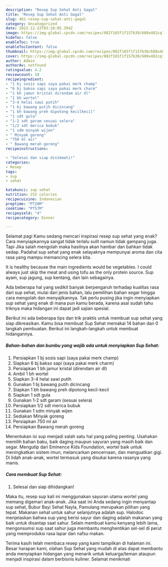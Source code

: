 ```yaml
---
description: "Resep Sup Sehat Anti Gagal"
title: "Resep Sup Sehat Anti Gagal"
slug: 461-resep-sup-sehat-anti-gagal
category: Uncategorized
date: 2022-12-22T03:28:05.394Z
image: https://img-global.cpcdn.com/recipes/082f165f1f157b30/680x482cq70/sup-sehat-foto-resep-utama.jpg
hideToc: false
enableToc: true
enableTocContent: false
thumbnail: https://img-global.cpcdn.com/recipes/082f165f1f157b30/680x482cq70/sup-sehat-foto-resep-utama.jpg
cover: https://img-global.cpcdn.com/recipes/082f165f1f157b30/680x482cq70/sup-sehat-foto-resep-utama.jpg
author: Admin
authorAv: notfound
ratingvalue: 4.2
reviewcount: 18
recipeingredient:
- "1 bj sosis sapi saya pakai merk champ"
- "6 bj bakso sapi saya pakai merk charm"
- "1 bh jamur kristal direndam air dl"
- "1 bh wortel"
- "3-4 helai sawi putih"
- "1 bj bawang putih dicincang"
- "1 bh bawang preh dipotong kecilkecil"
- "1 sdt gula"
- "1-2 sdt garam sesuai selera"
- "1/2 sdt merica bubuk"
- "1 sdm minyak wijen"
- " Minyak goreng"
- "750 ml air"
- " Bawang merah goreng"
recipeinstructions:

- "Selesai dan siap dinikmati!"
categories:
- Resep
tags:
- sup
- sehat

katakunci: sup sehat 
nutrition: 252 calories
recipecuisine: Indonesian
preptime: "PT20M"
cooktime: "PT57M"
recipeyield: "4"
recipecategory: Dinner

---
```



Selamat pagi Kamu sedang mencari inspirasi resep sup sehat yang enak? Cara menyiapkannya sangat tidak terlalu sulit namun tidak gampang juga. Tapi Jika salah mengolah maka hasilnya akan hambar dan bahkan tidak sedap. Padahal sup sehat yang enak selayaknya mempunyai aroma dan cita rasa yang mampu memancing selera kita.


It is healthy because the main ingredients would be vegetables. I could always just skip the meat and using tofu as the only protein source. Sup ayam, sup jagung, sup kentang, dan lain sebagainya.

Ada beberapa hal yang sedikit banyak berpengaruh terhadap kualitas rasa dari sup sehat, mulai dari jenis bahan, lalu pemilihan bahan segar hingga cara mengolah dan menyajikannya. Tak perlu pusing jika ingin menyiapkan sup sehat yang enak di mana pun kamu berada, karena asal sudah tahu triknya maka hidangan ini dapat jadi sajian spesial.


Berikut ini ada beberapa tips dan trik praktis untuk membuat sup sehat yang siap dikreasikan. Kamu bisa membuat Sup Sehat memakai 14 bahan dan 0 langkah pembuatan. Berikut ini langkah-langkah untuk membuat hidangannya.

<!--inarticleads1-->

##### Bahan-bahan dan bumbu yang wajib ada untuk menyiapkan Sup Sehat:

1. Persiapkan 1 bj sosis sapi (saya pakai merk champ)
1. Siapkan 6 bj bakso sapi (saya pakai merk charm)
1. Persiapkan 1 bh jamur kristal (direndam air dl)
1. Ambil 1 bh wortel
1. Siapkan 3-4 helai sawi putih
1. Gunakan 1 bj bawang putih dicincang
1. Siapkan 1 bh bawang preh dipotong kecil-kecil
1. Siapkan 1 sdt gula
1. Gunakan 1-2 sdt garam (sesuai selera)
1. Persiapkan 1/2 sdt merica bubuk
1. Gunakan 1 sdm minyak wijen
1. Sediakan  Minyak goreng
1. Persiapkan 750 ml air
1. Persiapkan  Bawang merah goreng


Menentukan isi sup menjadi salah satu hal yang paling penting. Usahakan memilih bahan baku, baik daging maupun sayuran yang masih baik dan segar. Mengutip dari Eminence Kids Foundation, wortel baik untuk meningkatkan sistem imun, melancarkan pencernaan, dan menguatkan gigi. Di lidah anak-anak, wortel termasuk yang disukai karena rasanya yang manis. 

<!--inarticleads2-->

##### Cara membuat Sup Sehat:


1. Selesai dan siap dihidangkan!

Maka itu, resep sup kali ini menggunakan sayuran utama wortel yang memang digemari anak-anak. Jika saat ini Anda sedang ingin menyantap sup sehat, Bubur Bayi Sehat Nayla, Pamulang merupakan pilihan yang tepat. Makanan sehat untuk sahur selanjutnya adalah sup. Halodoc menjelaskan bahwa sup yang berisi sayur dan daging adalah makanan yang baik untuk disantap saat sahur. Selain membuat kamu kenyang lebih lama, mengonsumsi sup saat sahur juga membantu menghentikan sel-sel di perut yang memproduksi rasa lapar dan nafsu makan. 

Terima kasih telah membaca resep yang kami tampilkan di halaman ini. Besar harapan kami, olahan Sup Sehat yang mudah di atas dapat membantu anda menyiapkan hidangan yang menarik untuk keluarga/teman ataupun menjadi inspirasi dalam berbisnis kuliner. Selamat menikmati
